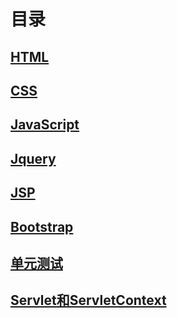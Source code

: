 # 目录

## [HTML](https://github.com/nullWolf007/JavaWeb/blob/master/HTML.md)

## [CSS](https://github.com/nullWolf007/JavaWeb/blob/master/CSS.md)

## [JavaScript](https://github.com/nullWolf007/JavaWeb/blob/master/JavaScript.md)

## [Jquery](https://github.com/nullWolf007/JavaWeb/blob/master/JQuery.md)

## [JSP](https://github.com/nullWolf007/JavaWeb/blob/master/JSP.md)

## [Bootstrap](https://github.com/nullWolf007/JavaWeb/blob/master/Bootstrap.md)

## [单元测试](https://github.com/nullWolf007/JavaWeb/blob/master/%E5%8D%95%E5%85%83%E6%B5%8B%E8%AF%95.md)

## [Servlet和ServletContext](https://github.com/nullWolf007/JavaWeb/blob/master/Servlet.md)
